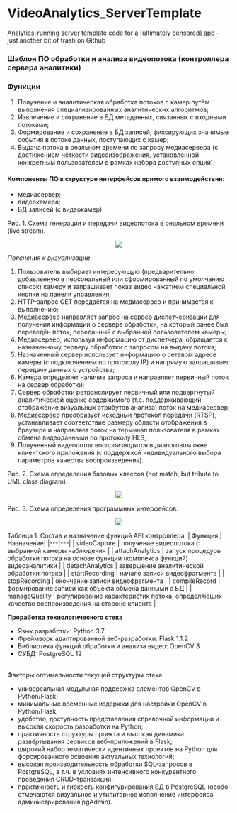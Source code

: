 # VideoAnalytics_ServerTemplate
Analytics-running server template code for a [ultimately censored] app - just another bit of trash on Github      

### Шаблон ПО обработки и анализа видеопотока (контроллера сервера аналитики) 
### Функции
1.	Получение и аналитическая обработка потоков с камер путём выполнения специализированных аналитических алгоритмов;
2.	Извлечение и сохранение в БД метаданных, связанных с входными потоками; 
3.	Формирование и сохранение в БД записей, фиксирующих значимые события в потоке данных, поступающих с камер;
4.	Выдача потока в реальном времени по запросу медиасервера (с достижением  чёткости видеоизображения, установленной конкретным пользователем в рамках набора доступных опций).

#### Компоненты ПО в структуре интерфейсов прямого взаимодействия:
- медиасервер;
- видеокамера;
- БД записей (с видеокамер).

Рис. 1. Схема генерации и передачи видеопотока в реальном времени (live stream).
<p align="center">
   <img src="https://user-images.githubusercontent.com/55311053/80383614-19f93d00-88a4-11ea-9b00-16620c020dd8.jpg" />
</p>

<em>Пояснения к визуализации</em>
1.	Пользователь выбирает интересующую (предварительно добавленную в персональный или сформированный по умолчанию список) камеру и запрашивает показ видео нажатием специальной кнопки на панели управления;
2.	HTTP-запрос GET передаётся на медиасервер и принимается к выполнению;
3.	Медиасервер направляет запрос на сервер диспетчеризации для получения информации о сервере обработки, на который ранее был переведён поток, переданный с выбранной пользователем камеры;
4.	Медиасервер, используя информацию от диспетчера, обращается к назначенному серверу обработки с запросом на выдачу потока;
5.	Назначенный сервер использует информацию о сетевом адресе камеры (с подключением по протоколу IP) и напрямую запрашивает передачу данных с устройства;
6.	Камера определяет наличие запроса и направляет первичный поток на сервер обработки;
7.	Сервер обработки ретранслирует первичный или подвергнутый аналитической оценке содержимого (т.е. поддерживающий отображение визуальных атрибутов анализа) поток на медиасервер; 
8.	Медиасервер преобразует исходный протокол передачи (RTSP), устанавливает соответствие размеру области отображения в браузере и направляет поток на терминал пользователя в рамках обмена видеоданными по протоколу HLS;
9.	Полученный видеопоток воспроизводится в диалоговом окне клиентского приложения (с поддержкой индивидуального выбора параметров качества воспроизведения).  

Рис. 2. Схема определения базовых классов (not match, but tribute to UML class diagram).
<p align="center">
   <img src="https://user-images.githubusercontent.com/55311053/80946282-f7a87780-8ded-11ea-9d7c-c387ed914283.jpg" />
</p>

Рис. 3. Схема определения программных интерфейсов.
<p align="center">
   <img src="https://user-images.githubusercontent.com/55311053/80946323-1444af80-8dee-11ea-8e29-5bffa729b1ec.jpg" />
</p>

Таблица 1. Состав и назначение функций API контроллера.
| Функция | Назначение|
|---|---|
| videoCapture | получение видеопотока с выбранной камеры наблюдения |
| attachAnalytics | запуск процедуры обработки потока на основе функции (комплекса функций) видеоаналитики |
| detachAnalytics | завершение аналитической обработки потока |
| startRecording | начало записи видеофрагмента |
| stopRecording | окончание записи видеофрагмента |
| compileRecord | формирование записи как объекта обмена данными с БД |
| manageQuality | регулирование характеристик потока, определяющих качество воспроизведения на стороне клиента  |
<p></p>
<strong>Проработка технологического стека</strong> 
<ul>
  <li>Язык разработки: Python 3.7</li>
  <li>Фреймворк адаптированной веб-разработки: Flask 1.1.2</li>
  <li>Библиотека функций обработки и анализа видео: OpenCV 3</li>
  <li>СУБД: PostgreSQL 12</li>
</ul>  
<br/>
Факторы оптимальности текущей структуры стека:<br/>
<ul>
  <li>универсальная модульная поддержка элементов OpenCV в Python/Flask;</li>
  <li>минимальные временные издержки для настройки OpenCV в Python/Flask;</li> 
  <li>удобство, доступность представления справочной информации и высокая скорость разработки на Python;</li> 
  <li>практичность структуры проекта и высокая динамика развёртывания сервисов веб-приложений в Flask;</li>
  <li>широкий набор тематически идентичных проектов на Python для форсированного освоения актуальных технологий;</li>
  <li>высокая производительность обработки SQL-запросов в PostgreSQL, в т.ч. в условиях интенсивного конкурентного проведения CRUD-транзакций;</li> 
  <li>практичность и гибкость конфигурирования БД в PostgreSQL (особо отмечаются визуальное и утилитарное исполнение интерфейса администрирования pgAdmin).</li>
</ul>
